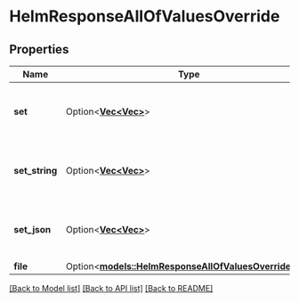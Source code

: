 # HelmResponseAllOfValuesOverride

## Properties

Name | Type | Description | Notes
------------ | ------------- | ------------- | -------------
**set** | Option<[**Vec<Vec<String>>**](Vec.md)> | The input is in json array format: [ [$KEY,$VALUE], [...] ] | [optional]
**set_string** | Option<[**Vec<Vec<String>>**](Vec.md)> | The input is in json array format: [ [$KEY,$VALUE], [...] ] | [optional]
**set_json** | Option<[**Vec<Vec<String>>**](Vec.md)> | The input is in json array format: [ [$KEY,$VALUE], [...] ] | [optional]
**file** | Option<[**models::HelmResponseAllOfValuesOverrideFile**](HelmResponse_allOf_values_override_file.md)> |  | [optional]

[[Back to Model list]](../README.md#documentation-for-models) [[Back to API list]](../README.md#documentation-for-api-endpoints) [[Back to README]](../README.md)



